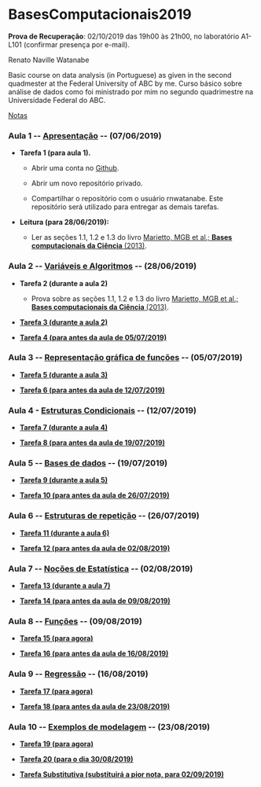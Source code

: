 # BasesComputacionais2019

**Prova de Recuperação**: 02/10/2019 das 19h00 às 21h00, no laboratório A1-L101 (confirmar presença por e-mail).

Renato Naville Watanabe

Basic course on data analysis (in Portuguese) as given in the second quadmester at the Federal University of ABC by me. 
Curso básico sobre análise de dados como foi ministrado por mim no segundo quadrimestre na Universidade Federal do ABC.

[Notas](https://docs.google.com/spreadsheets/d/e/2PACX-1vTXNsjonGvcTN4YHxHYlexHE5KBbcccfA0hEJjDc_9QvnzkHgAqoW7Gn29-X7T88S4tLDaRoIE8Lxk9/pubhtml)

### **Aula 1 -- [Apresentação](https://nbviewer.jupyter.org/format/slides/github/rnwatanabe/BasesComputacionais2019/blob/master/aula1/Apresenta%C3%A7%C3%A3o.ipynb#/) -- (07/06/2019)**

 - **Tarefa 1 (para aula 1).**

    + Abrir uma conta no [Github](http://www.github.com).

    + Abrir um novo repositório privado.

    + Compartilhar o repositório com o usuário rnwatanabe. Este repositório será utilizado para entregar as demais tarefas.

- **Leitura (para 28/06/2019):**

    + Ler as seções 1.1, 1.2 e 1.3 do livro [Marietto, MGB et al.; **Bases computacionais da Ciência** (2013)](http://prograd.ufabc.edu.br/images/pdf/bases_computacionais_livro.pdf).

### **Aula 2 -- [Variáveis e Algoritmos](https://nbviewer.jupyter.org/format/slides/github/rnwatanabe/BasesComputacionais2019/blob/master/aula2/Vari%C3%A1veis%20e%20algoritmos.ipynb#/) -- (28/06/2019)**

- **Tarefa 2 (durante a aula 2)**

  + Prova sobre as seções 1.1, 1.2 e 1.3 do livro [Marietto, MGB et al.; **Bases computacionais da Ciência** (2013)](http://prograd.ufabc.edu.br/images/pdf/bases_computacionais_livro.pdf).

- **[Tarefa 3 (durante a aula 2)](https://nbviewer.jupyter.org/format/slides/github/rnwatanabe/BasesComputacionais2019/blob/master/aula2/Vari%C3%A1veis%20e%20algoritmos.ipynb#/25)**

- **[Tarefa 4 (para antes da aula de 05/07/2019)](https://nbviewer.jupyter.org/format/slides/github/rnwatanabe/BasesComputacionais2019/blob/master/aula2/Vari%C3%A1veis%20e%20algoritmos.ipynb#/26)**

### **Aula 3 -- [Representação gráfica de funções](https://nbviewer.jupyter.org/format/slides/github/rnwatanabe/BasesComputacionais2019/blob/master/aula3/Representa%C3%A7%C3%A3oGraficaDeFun%C3%A7%C3%B5es.ipynb#/) -- (05/07/2019)**

- **[Tarefa 5 (durante a aula 3)](https://nbviewer.jupyter.org/format/slides/github/rnwatanabe/BasesComputacionais2019/blob/master/aula3/Representa%C3%A7%C3%A3oGraficaDeFun%C3%A7%C3%B5es.ipynb#/19)**

- **[Tarefa 6 (para antes da aula de 12/07/2019)](https://nbviewer.jupyter.org/format/slides/github/rnwatanabe/BasesComputacionais2019/blob/master/aula3/Representa%C3%A7%C3%A3oGraficaDeFun%C3%A7%C3%B5es.ipynb#/20)**

### **Aula 4 - [Estruturas Condicionais](https://nbviewer.jupyter.org/format/slides/github/rnwatanabe/BasesComputacionais2019/blob/master/aula4/EstruturasCondicionais.ipynb#/) -- (12/07/2019)**

- **[Tarefa 7 (durante a aula 4)](https://nbviewer.jupyter.org/format/slides/github/rnwatanabe/BasesComputacionais2019/blob/master/aula4/EstruturasCondicionais.ipynb#/25)**

- **[Tarefa 8 (para antes da aula de 19/07/2019)](https://nbviewer.jupyter.org/format/slides/github/rnwatanabe/BasesComputacionais2019/blob/master/aula4/EstruturasCondicionais.ipynb#/26)**

### **Aula 5 -- [Bases de dados](https://nbviewer.jupyter.org/format/slides/github/rnwatanabe/BasesComputacionais2019/blob/master/aula5/BasesDeDados.ipynb#/) -- (19/07/2019)**

- **[Tarefa 9 (durante a aula 5)](https://nbviewer.jupyter.org/format/slides/github/rnwatanabe/BasesComputacionais2019/blob/master/aula5/BasesDeDados.ipynb#/32)**

- **[Tarefa 10 (para antes da aula de 26/07/2019)](https://nbviewer.jupyter.org/format/slides/github/rnwatanabe/BasesComputacionais2019/blob/master/aula5/BasesDeDados.ipynb#/33)** 

### **Aula 6 -- [Estruturas de repetição](https://nbviewer.jupyter.org/format/slides/github/rnwatanabe/BasesComputacionais2019/blob/master/aula6/EstruturasDeRepeticao.ipynb#/) -- (26/07/2019)**

- **[Tarefa 11 (durante a aula 6)](https://nbviewer.jupyter.org/format/slides/github/rnwatanabe/BasesComputacionais2019/blob/master/aula6/EstruturasDeRepeticao.ipynb#/17)**

- **[Tarefa 12 (para antes da aula de 02/08/2019)](https://nbviewer.jupyter.org/format/slides/github/rnwatanabe/BasesComputacionais2019/blob/master/aula6/EstruturasDeRepeticao.ipynb#/18)**

### **Aula 7 -- [Noções de Estatística](https://nbviewer.jupyter.org/format/slides/github/rnwatanabe/BasesComputacionais2019/blob/master/aula7/Estatistica.ipynb#/) -- (02/08/2019)**

- **[Tarefa 13 (durante a aula 7)](https://nbviewer.jupyter.org/format/slides/github/rnwatanabe/BasesComputacionais2019/blob/master/aula7/Estatistica.ipynb#/24)**

- **[Tarefa 14 (para antes da aula de 09/08/2019)](https://nbviewer.jupyter.org/format/slides/github/rnwatanabe/BasesComputacionais2019/blob/master/aula7/Estatistica.ipynb#/25)**

### **Aula 8 -- [Funções](https://nbviewer.jupyter.org/format/slides/github/rnwatanabe/BasesComputacionais2019/blob/master/aula8/Funcoes.ipynb#/) -- (09/08/2019)**

- **[Tarefa 15 (para agora)](https://nbviewer.jupyter.org/format/slides/github/rnwatanabe/BasesComputacionais2019/blob/master/aula8/Funcoes.ipynb#/15)**

- **[Tarefa 16 (para antes da aula de 16/08/2019)](https://nbviewer.jupyter.org/format/slides/github/rnwatanabe/BasesComputacionais2019/blob/master/aula8/Funcoes.ipynb#/16)**

### **Aula 9 -- [Regressão](https://nbviewer.jupyter.org/format/slides/github/rnwatanabe/BasesComputacionais2019/blob/master/aula9/Regress%C3%A3o.ipynb#/) -- (16/08/2019)**

- **[Tarefa 17 (para agora)](https://nbviewer.jupyter.org/format/slides/github/rnwatanabe/BasesComputacionais2019/blob/master/aula9/Regress%C3%A3o.ipynb#/20)**

- **[Tarefa 18 (para antes da aula de 23/08/2019)](https://nbviewer.jupyter.org/format/slides/github/rnwatanabe/BasesComputacionais2019/blob/master/aula9/Regress%C3%A3o.ipynb#/21)**

### **Aula 10 -- [Exemplos de modelagem](https://nbviewer.jupyter.org/format/slides/github/rnwatanabe/BasesComputacionais2019/blob/master/aula10/Modelagem.ipynb#) -- (23/08/2019)**

- **[Tarefa 19 (para agora)](https://nbviewer.jupyter.org/format/slides/github/rnwatanabe/BasesComputacionais2019/blob/master/aula10/Modelagem.ipynb#/23)**

- **[Tarefa 20 (para o dia 30/08/2019)](https://nbviewer.jupyter.org/format/slides/github/rnwatanabe/BasesComputacionais2019/blob/master/aula10/Modelagem.ipynb#/24)**

- **[Tarefa Substitutiva (substituirá a pior nota, para 02/09/2019)](https://nbviewer.jupyter.org/format/slides/github/rnwatanabe/BasesComputacionais2019/blob/master/aula10/Modelagem.ipynb#/26)**



